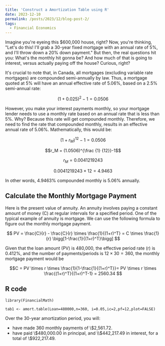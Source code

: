 ```yaml
---
title: 'Construct a Amortization Table using R'
date: 2023-12-10
permalink: /posts/2023/12/blog-post-2/
tags:
  - Financial Economics
---
```

Imagine you're eyeing this $600,000 house, right? Now, you're thinking, "Let's do this! I'll grab a 30-year fixed mortgage with an annual rate of 5%, and I'll throw down a 20% down payment." But then, the real questions hit you: What's the monthly hit gonna be? And how much of that is going to interest, versus actually paying off the house? Curious, right?

It's crucial to note that, in Canada, all mortgages (excluding variable rate mortgages) are compounded semi-annually by law. Thus, a mortgage quoted at 5% will have an annual effective rate of 5.06%, based on a 2.5% semi-annual rate:

$$( 1 + 0.025)^2 -1 = 0.0506 $$

However, you make your interest payments monthly, so your mortgage lender needs to use a monthly rate based on an annual rate that is less than 5%. Why? Because this rate will get compounded monthly. Therefore, we need to find the rate that compounded monthly, results in an effective annual rate of 5.06%. Mathematically, this would be:

$$(1+ r_M)^{12} -1 = 0.0506$$

$$r_M = (1.0506)^{\frac {1} {12}}-1$$

$$r_M = 0.0041219243$$

$$0.0041219243 \times 12 = 4.9463%$$ 

In other words, 4.9463% compounded monthly is 5.06% annually. 

## Calculate the Monthly Mortgage Payment

Here is the present value of annuity. An annuity involves paying a constant amount of money (C) at regular intervals for a specified period.  One of the typical example of annuity is mortgage. We can use the following formula to figure out the monthly mortgage payment.  

$$ PV = \frac{C}{r} - \frac{C}{r} \times \frac{1}{(1+r)^T} = C \times \frac{1}{r} \bigg[1-\frac{1}{(1+r)^T}\bigg] $$

Given that the loan amount (PV) is 480,000, the effective period rate (r) is 0.412%, and the number of payments/periods is $12 \times 30 = 360$, the monthly mortgage payment would be

$$C = PV \times r \times \frac{1}{1-\frac{1}{(1+r)^T}}= PV \times r \times \frac{(1+r)^T}{(1+r)^T-1} = 2560.34 $$

## R code

```{R}
library(FinancialMath)

tab1 <- amort.table(Loan=480000,n=360, i=0.05,ic=2,pf=12,plot=FALSE)  

```

Over the 30-year amortization period, you will: 
- have made 360 monthly payments of \\$2,561.72.
- have paid \\$480,000.00 in principal, and \\$442,217.49 in interest, for a total of \\$922,217.49.

